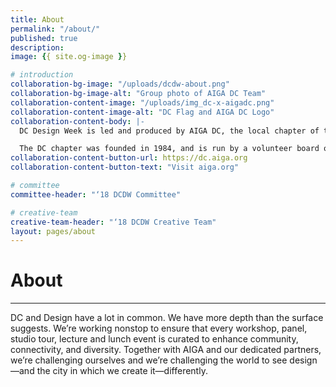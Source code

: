 ```yaml
---
title: About
permalink: "/about/"
published: true
description: 
image: {{ site.og-image }}

# introduction 
collaboration-bg-image: "/uploads/dcdw-about.png"
collaboration-bg-image-alt: "Group photo of AIGA DC Team"
collaboration-content-image: "/uploads/img_dc-x-aigadc.png"
collaboration-content-image-alt: "DC Flag and AIGA DC Logo"
collaboration-content-body: |-
  DC Design Week is led and produced by AIGA DC, the local chapter of the professional association for design. AIGA advances design as a professional craft, strategic advancement, and vital cultural force.

  The DC chapter was founded in 1984, and is run by a volunteer board of directors. With over 1,230 members, AIGA DC is the fifth largest and one of the oldest chapters in the nation. We strive to cultivate, connect and celebrate the diverse work and people that make up our DC creative community.
collaboration-content-button-url: https://dc.aiga.org
collaboration-content-button-text: "Visit aiga.org"

# committee
committee-header: "‘18 DCDW Committee"

# creative-team
creative-team-header: "‘18 DCDW Creative Team"
layout: pages/about
---
```


# About

<hr class="title-divider">

DC and Design have a lot in common. We have more depth than the surface suggests. We’re working nonstop to ensure that every workshop, panel, studio tour, lecture and lunch event is curated to enhance community, connectivity, and diversity. Together with AIGA and our dedicated partners, we’re challenging ourselves and we’re challenging the world to see design—and the city in which we create it—differently.